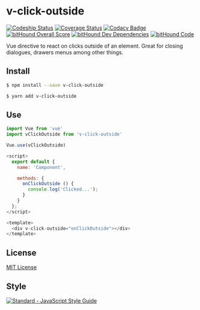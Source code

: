 # v-click-outside

[![Codeship Status](https://img.shields.io/codeship/f8c6e5c0-030c-0135-37dc-52cd8f2ce308/master.svg)](https://app.codeship.com/projects/213256)
[![Coverage Status](https://coveralls.io/repos/github/ndelvalle/v-click-outside/badge.svg?branch=master)](https://coveralls.io/github/ndelvalle/v-click-outside?branch=master)
[![Codacy Badge](https://api.codacy.com/project/badge/Grade/5ca72a2dd2044278918b45ea1eba122e)](https://www.codacy.com/app/ndelvalle/v-click-outside?utm_source=github.com&amp;utm_medium=referral&amp;utm_content=ndelvalle/v-click-outside&amp;utm_campaign=Badge_Grade)
[![bitHound Overall Score](https://www.bithound.io/github/ndelvalle/v-click-outside/badges/score.svg)](https://www.bithound.io/github/ndelvalle/v-click-outside)
[![bitHound Dev Dependencies](https://www.bithound.io/github/ndelvalle/v-click-outside/badges/devDependencies.svg)](https://www.bithound.io/github/ndelvalle/v-click-outside/master/dependencies/npm)
[![bitHound Code](https://www.bithound.io/github/ndelvalle/v-click-outside/badges/code.svg)](https://www.bithound.io/github/ndelvalle/v-click-outside)


Vue directive to react on clicks outside of an element. Great for closing dialogues, drawers menus among other things.



## Install

```bash
$ npm install --save v-click-outside
```

```bash
$ yarn add v-click-outside
```


## Use

```js
import Vue from 'vue'
import vClickOutside from 'v-click-outside'

Vue.use(vClickOutside)
```

```js
<script>
  export default {
    name: 'Component',

    methods: {
      onClickOutside () {
        console.log('Clicked...');
      }
    }
  };
</script>

<template>
  <div v-click-outside="onClickOutside"></div>
</template>
```

## License
[MIT License](https://github.com/ndelvalle/v-click-outside/blob/master/LICENSE)

## Style
[![Standard - JavaScript Style Guide](https://cdn.rawgit.com/feross/standard/master/badge.svg)](https://github.com/feross/standard)
